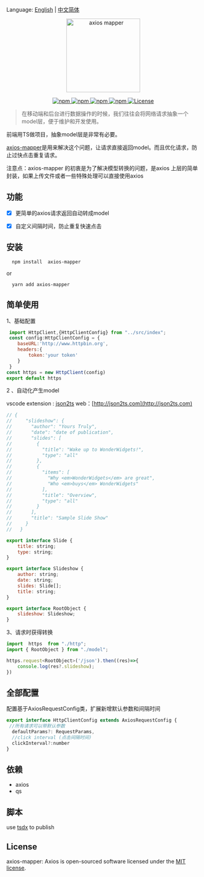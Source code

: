 Language: [English](README.md) | [中文简体](README-ZH.md)

<p align="center">
  <img width="192" src="https://img-blog.csdnimg.cn/20201214142404283.png" alt="axios mapper">
</p>

<p align="center">
  <a href="https://www.npmjs.com/package/axios-mapper">
    <img src="https://img.shields.io/npm/v/axios-mapper?color=blue" alt="npm">
  </a>
   <a href="https://www.npmjs.com/package/axios-mapper">
    <img src="https://img.shields.io/node/v/axios-mapper" alt="npm">
  </a>
  <a href="https://www.npmjs.com/package/axios-mapper">
    <img src="https://img.shields.io/npm/dw/axios-mapper" alt="npm">
  </a>
   <a href="https://www.npmjs.com/package/axios-mapper">
    <img src="https://img.shields.io/bundlephobia/minzip/axios-mapper" alt="npm">
  </a>
  <a href="https://github.com/RainManGO/axios-mapper/blob/main/LICENSE">
    <img src="https://img.shields.io/npm/l/axios-mapper" alt="License">
  </a>
</p>


>在移动端和后台进行数据操作的时候，我们往往会将网络请求抽象一个model层，便于维护和开发使用。


前端用TS做项目，抽象model层是非常有必要。


[axios-mapper](https://github.com/RainManGO/axios-mapper)是用来解决这个问题，让请求直接返回model。而且优化请求，防止过快点击重复请求。

注意点：axios-mapper 的初衷是为了解决模型转换的问题，是axios 上层的简单封装，如果上传文件或者一些特殊处理可以直接使用axios 

## 功能
- [x] 更简单的axios请求返回自动转成model
- [x] 自定义间隔时间，防止重复快速点击


## 安装

```shell
  npm install  axios-mapper
```
or

```shell
  yarn add axios-mapper
```

## 简单使用
1、基础配置
```js
 import HttpClient,{HttpClientConfig} from "../src/index";
 const config:HttpClientConfig = {
    baseURL:'http://www.httpbin.org',
    headers:{
        token:'your token'
    }    
 }
const https = new HttpClient(config)
export default https
```

2 、自动化产生model

vscode extension : [json2ts](https://marketplace.visualstudio.com/items?itemName=GregorBiswanger.json2ts)
web：[http://json2ts.com](http://json2ts.com)

```javascript
// {
//     "slideshow": {
//       "author": "Yours Truly",
//       "date": "date of publication",
//       "slides": [
//         {
//           "title": "Wake up to WonderWidgets!",
//           "type": "all"
//         },
//         {
//           "items": [
//             "Why <em>WonderWidgets</em> are great",
//             "Who <em>buys</em> WonderWidgets"
//           ],
//           "title": "Overview",
//           "type": "all"
//         }
//       ],
//       "title": "Sample Slide Show"
//     }
//   }

export interface Slide {
	title: string;
	type: string;
}

export interface Slideshow {
	author: string;
	date: string;
	slides: Slide[];
	title: string;
}

export interface RootObject {
	slideshow: Slideshow;
}
```

3、请求时获得转换

```javascript
import  https  from "./http";
import { RootObject } from "./model";

https.request<RootObject>('/json').then((res)=>{
    console.log(res?.slideshow);
})
```

## 全部配置

配置基于AxiosRequestConfig类，扩展新增默认参数和间隔时间

```javascript
export interface HttpClientConfig extends AxiosRequestConfig {
 //所有请求可以带默认参数
  defaultParams?: RequestParams,
  //click interval (点击间隔时间)
  clickInterval?:number
}
```



## 依赖

 - axios
 - qs

## 脚本

use  [tsdx](https://github.com/formium/tsdx)  to publish

## License
axios-mapper: Axios is open-sourced software licensed under the [MIT license](./LICENSE).
